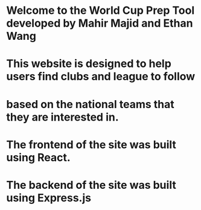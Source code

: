 # Welcome to the World Cup Prep Tool developed by Mahir Majid and Ethan Wang

# This website is designed to help users find clubs and league to follow
# based on the national teams that they are interested in.

# The frontend of the site was built using React. 
# The backend of the site was built using Express.js